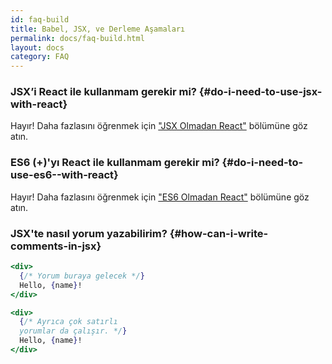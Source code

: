 ```yaml
---
id: faq-build
title: Babel, JSX, ve Derleme Aşamaları
permalink: docs/faq-build.html
layout: docs
category: FAQ
---
```


### JSX’i React ile kullanmam gerekir mi? {#do-i-need-to-use-jsx-with-react}

Hayır! Daha fazlasını öğrenmek için ["JSX Olmadan React"](/docs/react-without-jsx.html) bölümüne göz atın.

### ES6 (+)'yı React ile kullanmam gerekir mi? {#do-i-need-to-use-es6--with-react}

Hayır! Daha fazlasını öğrenmek için ["ES6 Olmadan React"](/docs/react-without-es6.html) bölümüne göz atın.

### JSX'te nasıl yorum yazabilirim? {#how-can-i-write-comments-in-jsx}

```jsx
<div>
  {/* Yorum buraya gelecek */}
  Hello, {name}!
</div>
```

```jsx
<div>
  {/* Ayrıca çok satırlı
  yorumlar da çalışır. */}
  Hello, {name}! 
</div>
```
